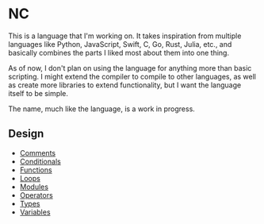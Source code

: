 # NC

This is a language that I'm working on. It takes inspiration from multiple languages like Python, JavaScript, Swift, C, Go, Rust, Julia, etc., and basically combines the parts I liked most about them into one thing.

As of now, I don't plan on using the language for anything more than basic scripting. I might extend the compiler to compile to other languages, as well as create more libraries to extend functionality, but I want the language itself to be simple.

The name, much like the language, is a work in progress.

## Design

- [Comments](./design/comments.md)
- [Conditionals](./design/conditionals/index.md)
- [Functions](./design/functions.md)
- [Loops](./design/loops.md)
- [Modules](./design/modules.md)
- [Operators](./design/operators.md)
- [Types](./design/types/index.md)
- [Variables](./design/variables.md)
